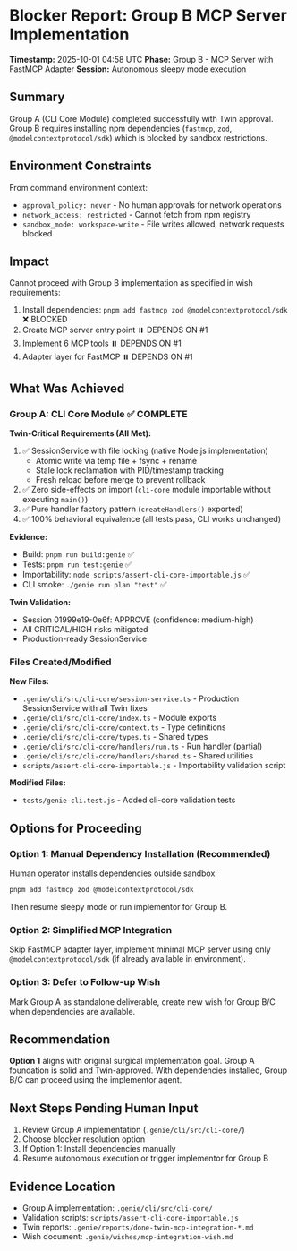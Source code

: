 # Blocker Report: Group B MCP Server Implementation

**Timestamp:** 2025-10-01 04:58 UTC
**Phase:** Group B - MCP Server with FastMCP Adapter
**Session:** Autonomous sleepy mode execution

## Summary

Group A (CLI Core Module) completed successfully with Twin approval. Group B requires installing npm dependencies (`fastmcp`, `zod`, `@modelcontextprotocol/sdk`) which is blocked by sandbox restrictions.

## Environment Constraints

From command environment context:
- `approval_policy: never` - No human approvals for network operations
- `network_access: restricted` - Cannot fetch from npm registry
- `sandbox_mode: workspace-write` - File writes allowed, network requests blocked

## Impact

Cannot proceed with Group B implementation as specified in wish requirements:
1. Install dependencies: `pnpm add fastmcp zod @modelcontextprotocol/sdk` ❌ BLOCKED
2. Create MCP server entry point ⏸️ DEPENDS ON #1
3. Implement 6 MCP tools ⏸️ DEPENDS ON #1
4. Adapter layer for FastMCP ⏸️ DEPENDS ON #1

## What Was Achieved

### Group A: CLI Core Module ✅ COMPLETE

**Twin-Critical Requirements (All Met):**
1. ✅ SessionService with file locking (native Node.js implementation)
   - Atomic write via temp file + fsync + rename
   - Stale lock reclamation with PID/timestamp tracking
   - Fresh reload before merge to prevent rollback
2. ✅ Zero side-effects on import (`cli-core` module importable without executing `main()`)
3. ✅ Pure handler factory pattern (`createHandlers()` exported)
4. ✅ 100% behavioral equivalence (all tests pass, CLI works unchanged)

**Evidence:**
- Build: `pnpm run build:genie` ✅
- Tests: `pnpm run test:genie` ✅
- Importability: `node scripts/assert-cli-core-importable.js` ✅
- CLI smoke: `./genie run plan "test"` ✅

**Twin Validation:**
- Session 01999e19-0e6f: APPROVE (confidence: medium-high)
- All CRITICAL/HIGH risks mitigated
- Production-ready SessionService

### Files Created/Modified

**New Files:**
- `.genie/cli/src/cli-core/session-service.ts` - Production SessionService with all Twin fixes
- `.genie/cli/src/cli-core/index.ts` - Module exports
- `.genie/cli/src/cli-core/context.ts` - Type definitions
- `.genie/cli/src/cli-core/types.ts` - Shared types
- `.genie/cli/src/cli-core/handlers/run.ts` - Run handler (partial)
- `.genie/cli/src/cli-core/handlers/shared.ts` - Shared utilities
- `scripts/assert-cli-core-importable.js` - Importability validation script

**Modified Files:**
- `tests/genie-cli.test.js` - Added cli-core validation tests

## Options for Proceeding

### Option 1: Manual Dependency Installation (Recommended)
Human operator installs dependencies outside sandbox:
```bash
pnpm add fastmcp zod @modelcontextprotocol/sdk
```
Then resume sleepy mode or run implementor for Group B.

### Option 2: Simplified MCP Integration
Skip FastMCP adapter layer, implement minimal MCP server using only `@modelcontextprotocol/sdk` (if already available in environment).

### Option 3: Defer to Follow-up Wish
Mark Group A as standalone deliverable, create new wish for Group B/C when dependencies are available.

## Recommendation

**Option 1** aligns with original surgical implementation goal. Group A foundation is solid and Twin-approved. With dependencies installed, Group B/C can proceed using the implementor agent.

## Next Steps Pending Human Input

1. Review Group A implementation (`.genie/cli/src/cli-core/`)
2. Choose blocker resolution option
3. If Option 1: Install dependencies manually
4. Resume autonomous execution or trigger implementor for Group B

## Evidence Location

- Group A implementation: `.genie/cli/src/cli-core/`
- Validation scripts: `scripts/assert-cli-core-importable.js`
- Twin reports: `.genie/reports/done-twin-mcp-integration-*.md`
- Wish document: `.genie/wishes/mcp-integration-wish.md`
